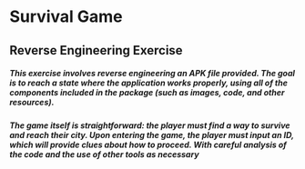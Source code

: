 # Survival Game
## Reverse Engineering Exercise
##### This exercise involves reverse engineering an APK file provided. The goal is to reach a state where the application works properly, using all of the components included in the package (such as images, code, and other resources).
##### The game itself is straightforward: the player must find a way to survive and reach their city. Upon entering the game, the player must input an ID, which will provide clues about how to proceed. With careful analysis of the code and the use of other tools as necessary
